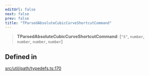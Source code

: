 ```yaml
---
editUrl: false
next: false
prev: false
title: "TParsedAbsoluteCubicCurveShortcutCommand"
---
```


> **TParsedAbsoluteCubicCurveShortcutCommand**: [`"S"`, `number`, `number`, `number`, `number`]

## Defined in

[src/util/path/typedefs.ts:170](https://github.com/fabricjs/fabric.js/blob/c093e29e73123dafcfa091ff4d5e04e690bb796e/src/util/path/typedefs.ts#L170)
